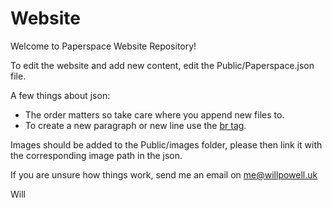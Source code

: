 # Website
Welcome to Paperspace Website Repository!

To edit the website and add new content, edit the Public/Paperspace.json file.

A few things about json: 
* The order matters so take care where you append new files to. 
* To create a new paragraph or new line use the [br tag](https://www.w3schools.com/tags/tag_br.asp).

Images should be added to the Public/images folder, please then link it with the corresponding image path in the json.

If you are unsure how things work, send me an email on me@willpowell.uk

Will

